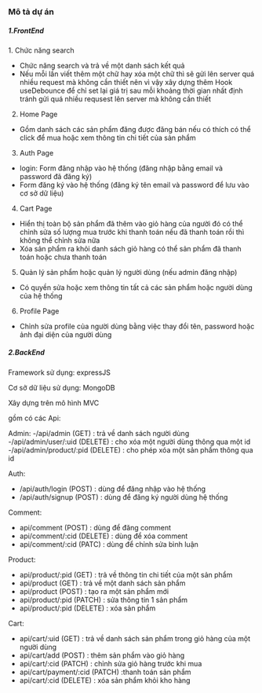<h3>Mô tả dự án</h3>
<h5>1.FrontEnd</h5>
1. Chức năng search

- Chức năng search và trả về một danh sách kết quả
- Nếu mỗi lần viết thêm một chữ hay xóa một chữ thì sẽ gửi lên server quá nhiều request mà không cần thiết nên vì vậy xây dựng thêm Hook useDebounce để chỉ set lại giá trị sau mỗi khoảng thời gian nhất định tránh gửi quá nhiều requsest lên server mà không cần thiết

2. Home Page 
- Gồm danh sách các sản phẩm đăng được đăng bán nếu có thích có thể click để mua hoặc xem thông tin chi tiết của sản phẩm

3. Auth Page
- login: Form đăng nhập vào hệ thống (đăng nhập bằng email và password đã đăng ký)
- Form đăng ký vào hệ thống (đăng ký tên email và password để lưu vào cơ sở dữ liệu)

4. Cart Page
- Hiển thị toàn bộ sản phẩm đã thêm vào giỏ hàng của người đó có thể chỉnh sửa số lượng mua trước khi thanh toán nếu đã thanh toán rồi thì không thể chỉnh sửa nữa
- Xóa sản phẩm ra khỏi danh sách giỏ hàng có thể sản phẩm đã thanh toán hoặc chưa thanh toán

5. Quản lý sản phẩm hoặc quản lý người dùng (nếu admin đăng nhập)
- Có quyền sửa hoặc xem thông tin tất cả các sản phẩm hoặc người dùng của hệ thống

6. Profile Page 
- Chỉnh sửa profile của người dùng bằng việc thay đổi tên, password hoặc ảnh đại diện của người dùng

<h5>2.BackEnd</h5>
<p>Framework sử dụng: expressJS </p>
<p>Cơ sở dữ liệu sử dụng: MongoDB</p>
<p> Xây dựng trên mô hình MVC</p>

<p>gồm có các Api:</p>

Admin:
-/api/admin (GET) : trả về danh sách người dùng
-/api/admin/user/:uid (DELETE) : cho xóa một người dùng thông qua một id
-/api/admin/product/:pid (DELETE) : cho phép xóa một sản phẩm thông qua id

Auth:

-   /api/auth/login (POST) : dùng để đăng nhập vào hệ thống
-   /api/auth/signup (POST) : dùng để đăng ký người dùng hệ thống

Comment:

-   api/comment (POST) : dùng để đăng comment
-   api/comment/:cid (DELETE) : dùng để xóa comment
-   api/comment/:cid (PATC) : dùng để chỉnh sửa bình luận

Product:

-   api/product/:pid (GET) : trả về thông tin chi tiết của một sản phẩm
-   api/product (GET) : trả về một danh sách sản phẩm
-   api/product (POST) : tạo ra một sản phẩm mới
-   api/product/:pid (PATCH) : sửa thông tin 1 sản phẩm
-   api/product/:pid (DELETE) : xóa sản phẩm

Cart:

-   api/cart/:uid (GET) : trả về danh sách sản phẩm trong giỏ hàng của một người dùng
-   api/cart/add (POST) : thêm sản phẩm vào giỏ hàng
-   api/cart/:cid (PATCH) : chỉnh sửa giỏ hàng trước khi mua
-   api/cart/payment/:cid (PATCH) :thanh toán sản phẩm
-   api/cart/:cid (DELETE) : xóa sản phẩm khỏi kho hàng
